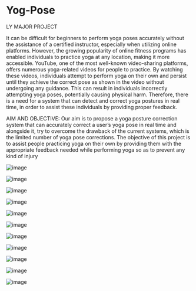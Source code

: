 # Yog-Pose
LY MAJOR PROJECT

It can be difficult for beginners to perform yoga poses accurately without the
assistance of a certified instructor, especially when utilizing online platforms.
However, the growing popularity of online fitness programs has enabled individuals
to practice yoga at any location, making it more accessible. YouTube, one of the most
well-known video-sharing platforms, offers numerous yoga-related videos for people
to practice. By watching these videos, individuals attempt to perform yoga on their
own and persist until they achieve the correct pose as shown in the video without
undergoing any guidance. This can result in individuals incorrectly attempting yoga
poses, potentially causing physical harm. Therefore, there is a need for a system that
can detect and correct yoga postures in real time, in order to assist these individuals
by providing proper feedback.

AIM AND OBJECTIVE:
Our aim is to propose a yoga posture correction system that can accurately correct a
user’s yoga pose in real time and alongside it, try to overcome the drawback of the
current systems, which is the limited number of yoga pose corrections.
The objective of this project is to assist people practicing yoga on their own by
providing them with the appropriate feedback needed while performing yoga so as to
prevent any kind of injury

![image](https://github.com/Aman1496/Yog-Pose/assets/69244562/fbd9cc4a-c442-4481-a42b-c3c297911a86)

![image](https://github.com/Aman1496/Yog-Pose/assets/69244562/4c31be56-1429-4d8d-9da3-05c1684d76da)

![image](https://github.com/Aman1496/Yog-Pose/assets/69244562/3cd2cb5a-768f-43bc-856c-8ec43f095b5c)

![image](https://github.com/Aman1496/Yog-Pose/assets/69244562/57595ad4-f991-4b9a-ae2f-b533fe037f88)

![image](https://github.com/Aman1496/Yog-Pose/assets/69244562/c3186800-6bfd-4e29-9275-4b09e7ddd64b)

![image](https://github.com/Aman1496/Yog-Pose/assets/69244562/09420fed-1b91-47f6-94b9-9baf61d5143f)

![image](https://github.com/Aman1496/Yog-Pose/assets/69244562/ba57362e-cf54-46a7-9425-dbd849be7bd7)

![image](https://github.com/Aman1496/Yog-Pose/assets/69244562/11dacf7b-76a7-481f-a379-e4212649627e)

![image](https://github.com/Aman1496/Yog-Pose/assets/69244562/15c1a1ab-23b3-455a-a706-19ef108b7242)

![image](https://github.com/Aman1496/Yog-Pose/assets/69244562/a006bfbc-491f-4064-961f-1545362ba02f)

![image](https://github.com/Aman1496/Yog-Pose/assets/69244562/5727c430-a658-40ef-8d7e-5c564d45e28b)
